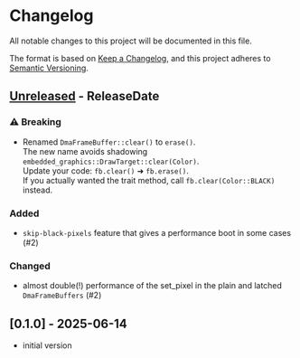 # Changelog

All notable changes to this project will be documented in this file.

The format is based on [Keep a Changelog](https://keepachangelog.com/en/1.0.0/),
and this project adheres to [Semantic Versioning](https://semver.org/spec/v2.0.0.html).

<!-- next-header -->

## [Unreleased] - ReleaseDate

### ⚠️ Breaking

* Renamed `DmaFrameBuffer::clear()` to `erase()`.  
  The new name avoids shadowing `embedded_graphics::DrawTarget::clear(Color)`.  
  Update your code: `fb.clear()` ➜ `fb.erase()`.  
  If you actually wanted the trait method, call `fb.clear(Color::BLACK)` instead.

### Added

- `skip-black-pixels` feature that gives a performance boot in some cases (#2)

### Changed
- almost double(!) performance of the set_pixel in the plain and latched `DmaFrameBuffers` (#2)

## [0.1.0] - 2025-06-14

- initial version

<!-- next-url -->
[Unreleased]: https://github.com/liebman/hub75-framebuffer/compare/v0.1.0...HEAD
